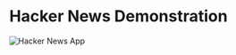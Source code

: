 # Hacker News Demonstration
![Hacker News App](https://i.ibb.co/0npQXcF/Screen-Shot-2019-07-16-at-5-37-05-PM.png "Hacker News App")
